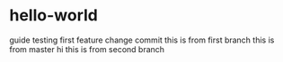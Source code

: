# hello-world
guide testing
first feature change commit
this is from first branch
this is from master
hi
this is from second branch
